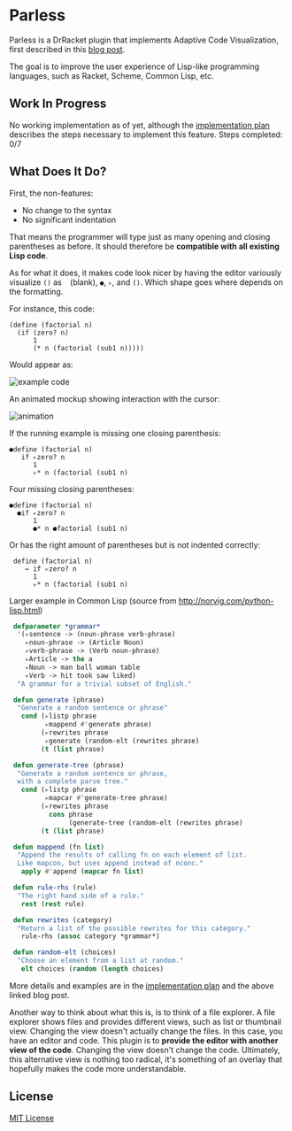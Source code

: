# Parless
Parless is a DrRacket plugin that implements Adaptive Code Visualization, first described in this [blog post](https://benhsz.github.io/my-answer-to-the-parenthesis-problem/). 

The goal is to improve the user experience of Lisp-like programming languages, such as Racket, Scheme, Common Lisp, etc.

## Work In Progress
No working implementation as of yet, although the [implementation plan](steps-to-implement.md) describes the steps necessary to implement this feature. Steps completed: 0/7

## What Does It Do?
First, the non-features: 

* No change to the syntax
* No significant indentation

That means the programmer will type just as many opening and closing parentheses as before. It should therefore be __compatible with all existing Lisp code__.

As for what it does, it makes code look nicer by having the editor variously visualize `()` as ` ` (blank), `●`, `▹`,  and `()`. Which shape goes where depends on the formatting.

For instance, this code:

```racket
(define (factorial n)
  (if (zero? n)
      1
      (* n (factorial (sub1 n)))))
```
Would appear as:

![example code](https://benhsz.github.io/images/parless/parless.png)

An animated mockup showing interaction with the cursor:

![animation](https://benhsz.github.io/images/parless/mouse-over.gif)

If the running example is missing one closing parenthesis:

```racket
●define (factorial n)
   if ▹zero? n
      1
      ▹* n (factorial (sub1 n)
```
Four missing closing parentheses:

```racket
●define (factorial n)
  ●if ▹zero? n
      1
      ●* n ●factorial (sub1 n)
```
Or has the right amount of parentheses but is not indented correctly:

```racket
 define (factorial n)
    ← if ▹zero? n
      1
      ▹* n (factorial (sub1 n)
```
Larger example in Common Lisp (source from http://norvig.com/python-lisp.html)

```lisp
 defparameter *grammar*
  '(▹sentence -> (noun-phrase verb-phrase)
    ▹noun-phrase -> (Article Noun)
    ▹verb-phrase -> (Verb noun-phrase)
    ▹Article -> the a
    ▹Noun -> man ball woman table
    ▹Verb -> hit took saw liked)
  "A grammar for a trivial subset of English."

 defun generate (phrase)
  "Generate a random sentence or phrase"
   cond (▹listp phrase
         ▹mappend #'generate phrase)
        (▹rewrites phrase
         ▹generate (random-elt (rewrites phrase)
        (t (list phrase)

 defun generate-tree (phrase)
  "Generate a random sentence or phrase,
  with a complete parse tree."
   cond (▹listp phrase
         ▹mapcar #'generate-tree phrase)
        (▹rewrites phrase
          cons phrase
               (generate-tree (random-elt (rewrites phrase)
        (t (list phrase)

 defun mappend (fn list)
  "Append the results of calling fn on each element of list.
  Like mapcon, but uses append instead of nconc."
   apply #'append (mapcar fn list)

 defun rule-rhs (rule)
  "The right hand side of a rule."
   rest (rest rule)

 defun rewrites (category)
  "Return a list of the possible rewrites for this category."
   rule-rhs (assoc category *grammar*)

 defun random-elt (choices)
  "Choose an element from a list at random."
   elt choices (random (length choices)
  ```
  
More details and examples are in the [implementation plan](steps-to-implement.md) and the above linked blog post.

Another way to think about what this is, is to think of a file explorer. A file explorer shows files and provides different views, such as list or thumbnail view. Changing the view doesn't actually change the files. In this case, you have an editor and code. This plugin is to __provide the editor with another view of the code__. Changing the view doesn't change the code. Ultimately, this alternative view is nothing too radical, it's something of an overlay that hopefully makes the code more understandable.

## License
[MIT License](LICENSE)
